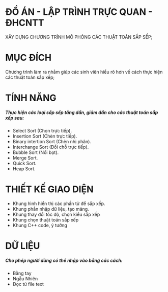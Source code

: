 # ĐỒ ÁN - LẬP TRÌNH TRỰC QUAN - ĐHCNTT
XÂY DỰNG CHƯƠNG TRÌNH MÔ PHỎNG CÁC THUẬT TOÁN SẮP SẾP;

# MỤC ĐÍCH
Chương trình làm ra nhằm giúp các sinh viên hiểu rõ hơn về cách thực hiện các thuật toán sắp xếp;

# TÍNH NĂNG
##### Thực hiện các loại sắp sếp tăng dần, giảm dần cho các thuật toán sắp xếp sau:
* Select Sort (Chọn trực tiếp).
* Insertion Sort (Chèn trực tiếp).
* Binary intertion Sort (Chèn nhị phân).
* Interchange Sort (Đổi chỗ trực tiếp).
* Bubble Sort (Nổi bọt).
* Merge Sort.
* Quick Sort.
* Heap Sort.

# THIẾT KẾ GIAO DIỆN
* Khung hình hiển thị các phần tử để sắp xếp.
* Khung phần nhập dữ liệu, tạo mảng.
* Khung thay đổi tốc độ, chọn kiểu sắp xếp
* Khung chọn thuật toán sắp xếp
* Khung C++ code, ý tưởng

# DỮ LIỆU
##### Cho phép người dùng có thể nhập vào bằng các cách:
* Bằng tay
* Ngẫu Nhiên
* Đọc từ file text
